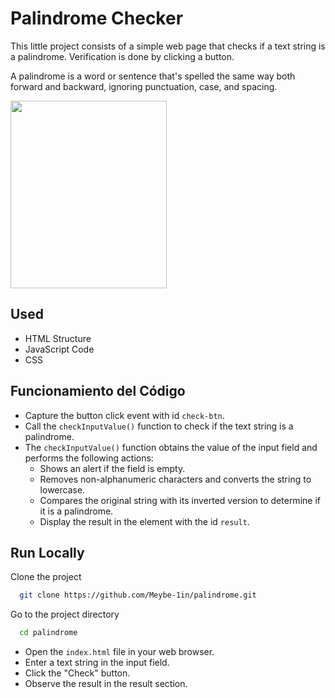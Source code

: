 
# Palindrome Checker

This little project consists of a simple web page that checks if a text string is a palindrome. Verification is done by clicking a button.

A palindrome is a word or sentence that's spelled the same way both forward and backward, ignoring punctuation, case, and spacing.




<img src="assets/oalindrome.png" width="250" height="300">


## Used

- HTML Structure
- JavaScript Code
- CSS
## Funcionamiento del Código

- Capture the button click event with id `check-btn`.
- Call the `checkInputValue()` function to check if the text string is a palindrome.
- The `checkInputValue()` function obtains the value of the input field and performs the following actions:
  - Shows an alert if the field is empty.
  - Removes non-alphanumeric characters and converts the string to lowercase.
  - Compares the original string with its inverted version to determine if it is a palindrome.
  - Display the result in the element with the id `result`.

## Run Locally

Clone the project

```bash
  git clone https://github.com/Meybe-1in/palindrome.git
```

Go to the project directory

```bash
  cd palindrome
```

- Open the `index.html` file in your web browser.
- Enter a text string in the input field.
- Click the "Check" button.
- Observe the result in the result section.
